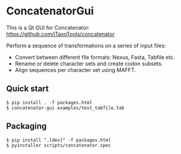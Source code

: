 # ConcatenatorGui

This is a Qt GUI for Concatenator: <https://github.com/iTaxoTools/concatenator>

Perform a sequence of transformations on a series of input files:

* Convert between different file formats: Nexus, Fasta, Tabfile etc.
* Rename or delete character sets and create codon subsets.
* Align sequences per character set using MAFFT.

## Quick start

```
$ pip install . -f packages.html
$ concatenator-gui examples/test_tabfile.tab
```

## Packaging

```
$ pip install ".[dev]" -f packages.html
$ pyinstaller scripts/concatenator.spec
```
